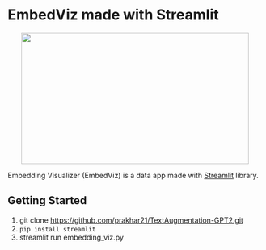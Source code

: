 # EmbedViz made with Streamlit
<p align="center">
  <img width="450" height="260" src="https://github.com/prakhar21/EmbedViz-Streamlit/blob/master/feature.png">
</p>

Embedding Visualizer (EmbedViz) is a data app made with [Streamlit](https://github.com/streamlit/streamlit) library.

## Getting Started
1. git clone https://github.com/prakhar21/TextAugmentation-GPT2.git
2. `pip install streamlit`
3. streamlit run embedding_viz.py
